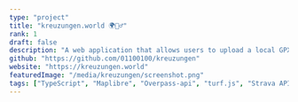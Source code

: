 ```yaml
---
type: "project"
title: "kreuzungen.world 🌍🚴‍♂️"
rank: 1
draft: false
description: "A web application that allows users to upload a local GPX file or fetch an activity from Strava and then visualize which waterways their route has crossed on a interactive map allowing users to explore their journey in detail."
github: "https://github.com/01100100/kreuzungen"
website: "https://kreuzungen.world"
featuredImage: "/media/kreuzungen/screenshot.png"
tags: ["TypeScript", "Maplibre", "Overpass-api", "turf.js", "Strava API", "redis"]
---
```


